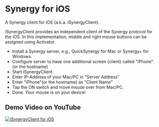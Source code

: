 # Synergy for iOS

A Synergy client for iOS (a.k.a. iSynergyClient).

iSynergyClient provides an independent client of the Synergy protocol for the iOS. In this implementation, middle and right mouse buttons can be assigned using Activator.

* Install a Synergy server, e.g., QuickSynergy for Mac or Synergy+ for Windows.
* Configure server to have one additional screen (client) called "iPhone".(or the hostname)
* Start iSynergyClient.
* Enter IP-Address of your Mac/PC in "Server Address"
* Enter "iPhone"(or the hostname) as "Client Name"
* Tap the ON switch and move mouse over from Mac/PC.
* Done. Your mouse is on your device!

## Demo Video on YouTube

[![iSynergyClient for iOS](https://img.youtube.com/vi/R0gOlkGAFNc/0.jpg)](https://www.youtube.com/watch?v=R0gOlkGAFNc)
